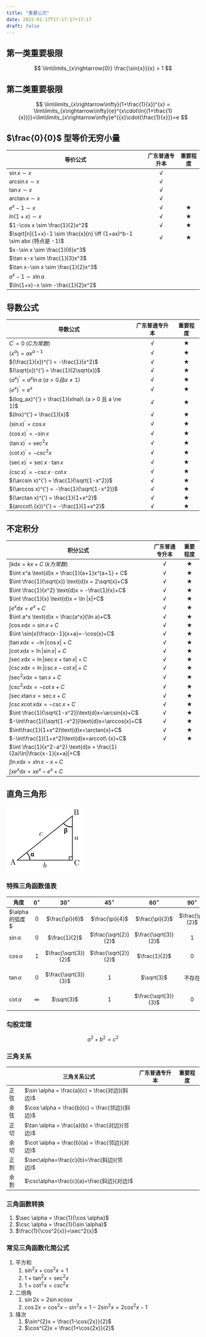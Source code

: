 ```yaml
---
title: "重要公式"
date: 2022-01-17T17:17:17+17:17
draft: false
---
```


<!--more-->

## 第一类重要极限

$$
\lim\limits_{x\rightarrow{0}} \frac{\sin{x}}{x} = 1
$$

## 第二类重要极限

$$
\lim\limits_{x\rightarrow\infty}(1+\frac{1}{x})^{x} = \lim\limits_{x\rightarrow\infty}{e}^{x\cdot\ln{(1+\frac{1}{x})}}=\lim\limits_{x\rightarrow\infty}e^{{x}\cdot{\frac{1}{x}}}=e
$$

## $\frac{0}{0}$ 型等价无穷小量

| 等价公式                                                     | 广东普通专升本 |  重要程度  |
| ------------------------------------------------------------ | :------------: | :--------: |
| $\sin x \sim x$                                              |       √        |            |
| $\arcsin x \sim x$                                           |       √        |            |
| $\tan x \sim x$                                              |       √        |            |
| $\arctan x \sim x$                                           |       √        |            |
| $e^x-1 \sim x$                                               |       √        | $\bigstar$ |
| $ln(1+x) \sim x$                                             |       √        | $\bigstar$ |
| $1-\cos x \sim \frac{1}{2}x^2$                               |       √        | $\bigstar$ |
| $\sqrt[n]{1+x}-1 \sim \frac{x}{n} \iff (1+ax)^b-1 \sim abx (特点是 -1)$ |       √        | $\bigstar$ |
| $x-\sin x \sim \frac{1}{6}x^3$                               |                |            |
| $\tan x-x \sim \frac{1}{3}x^3$                               |                |            |
| $\tan x-\sin x \sim \frac{1}{2}x^3$                          |                |            |
| $a^x-1 \sim x\ln a$                                          |                |            |
| $\ln(1+x)-x \sim -\frac{1}{2}x^2$                            |                |            |

## 导数公式

| 导数公式                                            | 广东普通专升本 |  重要程度  |
| --------------------------------------------------- | :------------: | :--------: |
| $C^{'} = 0\ (C为常数)$                              |       √        | $\bigstar$ |
| $(x^a) = ax^{a-1}$                                  |       √        | $\bigstar$ |
| $(\frac{1}{x})^{'} = -\frac{1}{x^2}$                |       √        | $\bigstar$ |
| $(\sqrt{x})^{'} = \frac{1}{2\sqrt{x}}$              |       √        | $\bigstar$ |
| $(a^x)^{'} = a^x\ln a\ (a > 0 且 a \ne 1)$          |       √        | $\bigstar$ |
| $(e^x)^{'} = e^x$                                   |       √        | $\bigstar$ |
| $(log_ax)^{'} = \frac{1}{xlna}\ (a > 0 且 a \ne 1)$ |       √        | $\bigstar$ |
| $(lnx)^{'} = \frac{1}{x}$                           |       √        | $\bigstar$ |
| $(\sin x)^{'} = \cos x$                             |       √        | $\bigstar$ |
| $(\cos x)^{'} = -\sin x$                            |       √        | $\bigstar$ |
| $(\tan x)^{'} = \sec^2{x}$                          |       √        | $\bigstar$ |
| $(\cot x)^{'} = -\csc^2{x}$                         |       √        | $\bigstar$ |
| $(\sec x)^{'} = \sec x \cdot \tan x$                |       √        | $\bigstar$ |
| $(\csc x)^{'} = -\csc x \cdot \cot x$               |       √        | $\bigstar$ |
| $(\arcsin x)^{'} = \frac{1}{\sqrt{1-x^2}}$          |       √        | $\bigstar$ |
| $(\arccos x)^{'} = -\frac{1}{\sqrt{1-x^2}}$         |       √        | $\bigstar$ |
| $(\arctan x)^{'} = \frac{1}{1+x^2}$                 |       √        | $\bigstar$ |
| $(arccot\ {x})^{'} = -\frac{1}{1+x^2}$              |       √        | $\bigstar$ |

## 不定积分

| 积分公式                                                     | 广东普通专升本 |  重要程度  |
| ------------------------------------------------------------ | :------------: | :--------: |
| $\int k \text{d}x = kx+C\ (k为常数)$                         |       √        | $\bigstar$ |
| $\int x^a \text{d}x = \frac{1}{a+1}x^{a+1} + C$              |       √        | $\bigstar$ |
| $\int \frac{1}{\sqrt{x}} \text{d}x = 2\sqrt{x}+C$            |       √        | $\bigstar$ |
| $\int \frac{1}{x^2} \text{d}x = -\frac{1}{x}+C$              |       √        | $\bigstar$ |
| $\int \frac{1}{x} \text{d}x = \ln \|x\|+C$                   |       √        | $\bigstar$ |
| $\int e^x \text{d}x = e^x + C$                               |       √        | $\bigstar$ |
| $\int a^x \text{d}x = \frac{a^x}{\ln a}+C$                   |       √        | $\bigstar$ |
| $\int \cos{x}\text{d}x=\sin{x}+C$                            |       √        | $\bigstar$ |
| $\int \sin{x}\frac{x-1}{x+a}=-\cos{x}+C$                     |       √        | $\bigstar$ |
| $\int \tan{x}\text{d}x=-\ln{\|\cos{x}\|}+C$                  |       √        | $\bigstar$ |
| $\int \cot{x}\text{d}x=\ln\|\sin{x}\|+C$                     |       √        | $\bigstar$ |
| $\int \sec{x}\text{d}x=\ln\|\sec{x}+\tan{x}\|+C$             |       √        | $\bigstar$ |
| $\int \csc{x}\text{d}x=\ln\|\csc{x}-\cot{x}\|+C$             |       √        | $\bigstar$ |
| $\int \sec^2{x}\text{d}x=\tan{x}+C$                          |       √        | $\bigstar$ |
| $\int \csc^2{x}\text{d}x=-\cot{x}+C$                         |       √        | $\bigstar$ |
| $\int \sec{x}\tan{x}=\sec{x}+C$                              |       √        | $\bigstar$ |
| $\int \csc{x}\cot{x}\text{d}x=-\csc{x}+C$                    |       √        | $\bigstar$ |
| $\int \frac{1}{\sqrt{1-x^2}}\text{d}x=\arcsin{x}+C$          |       √        | $\bigstar$ |
| $-\int\frac{1}{\sqrt{1-x^2}}\text{d}x=\arccos{x}+C$          |       √        | $\bigstar$ |
| $\int\frac{1}{1+x^2}\text{d}x=\arctan{x}+C$                  |       √        | $\bigstar$ |
| $-\int\frac{1}{1+x^2}\text{d}x=arccot\ {x}+C$                |       √        | $\bigstar$ |
| $\int \frac{1}{x^2-a^2} \text{d}x = \frac{1}{2a}\ln\|\frac{x-1}{x+a}\|+C$ |                |            |
| $\int\ln{x}\text{d}{x}=x\ln{x}-x+C$                          |                |            |
| $\int{x}e^x\text{d}{x}=xe^x-e^x+C$                           |                |            |

## 直角三角形

![](/higher_mathematics/important-1.png)

### 特殊三角函数值表

| 角度           | $0^{\circ}$ |     $30^{\circ}$     |     $45^{\circ}$     |     $60^{\circ}$     |  $90^{\circ}$   |     $120^{\circ}$     |     $135^{\circ}$     |     $150^{\circ}$     | $180^{\circ}$ |
| -------------- | :---------: | :------------------: | :------------------: | :------------------: | :-------------: | :-------------------: | :-------------------: | :-------------------: | :-----------: |
| $\alpha的弧度$ |     $0$     |   $\frac{\pi}{6}$    |   $\frac{\pi}{4}$    |   $\frac{\pi}{3}$    | $\frac{\pi}{2}$ |   $\frac{2\pi}{3}$    |   $\frac{3\pi}{4}$    |   $\frac{5\pi}{6}$    |     $\pi$     |
| $\sin\alpha$   |     $0$     |    $\frac{1}{2}$     | $\frac{\sqrt{2}}{2}$ | $\frac{\sqrt{3}}{2}$ |       $1$       | $\frac{\sqrt{3}}{2}$  | $\frac{\sqrt{3}}{2}$  |     $\frac{1}{2}$     |      $0$      |
| $\cos\alpha$   |     $1$     | $\frac{\sqrt{3}}{2}$ | $\frac{\sqrt{2}}{2}$ |    $\frac{1}{2}$     |       $0$       |    $-\frac{1}{2}$     | $-\frac{\sqrt{3}}{2}$ | $-\frac{\sqrt{3}}{2}$ |     $-1$      |
| $\tan\alpha$   |     $0$     | $\frac{\sqrt{3}}{3}$ |          1           |      $\sqrt{3}$      |     不存在      |      $-\sqrt{3}$      |         $-1$          | $-\frac{\sqrt{3}}{3}$ |       0       |
| $\cot\alpha$   |  $\infty$   |      $\sqrt{3}$      |          1           | $\frac{\sqrt{3}}{3}$ |        0        | $-\frac{\sqrt{3}}{3}$ |         $-1$          |      $-\sqrt{3}$      |   $\infty$    |

### 勾股定理

$$
a^2+ b^2 = c^2
$$

### 三角关系

|      | 三角关系公式                                    | 广东普通专升本 | 重要程度 |
| ---- | ----------------------------------------------- | :------------: | :------: |
| 正弦 | $\sin \alpha = \frac{a}{c} = \frac{对边}{斜边}$ |                |          |
| 余弦 | $\cos \alpha = \frac{b}{c} = \frac{邻边}{斜边}$ |                |          |
| 正切 | $\tan \alpha = \frac{a}{b} = \frac{对边}{邻边}$ |                |          |
| 余切 | $\cot \alpha = \frac{b}{a} = \frac{邻边}{对边}$ |                |          |
| 正割 | $\sec\alpha=\frac{c}{b}=\frac{斜边}{邻边}$      |                |          |
| 余割 | $\csc\alpha=\frac{c}{a}=\frac{斜边}{对边}$      |                |          |

### 三角函数转换

1. $\sec \alpha = \frac{1}{\cos \alpha}$
2. $\csc \alpha = \frac{1}{\sin \alpha}$ 
3. $\frac{1}{\cos^2{x}}=\sec^2{x}$

### 常见三角函数化简公式

1. 平方和
   1. $\sin^{2}x + \cos^{2}x = 1$
   2. $1+\tan^{2}x = \sec^{2}x$
   3. $1+\cot^{2}x = csc^{2}x$
2. 二倍角
   1. $\sin{2x} = 2\sin{x}cos{x}$
   2. $\cos{2x} = \cos^{2}x - \sin^{2}x = 1 - 2\sin^{2}x = 2\cos^{2}x - 1$
3. 降次
   1. $\sin^{2}x = \frac{1-\cos{2x}}{2}$
   2. $\cos^{2}x = \frac{1+\cos{2x}}{2}$

